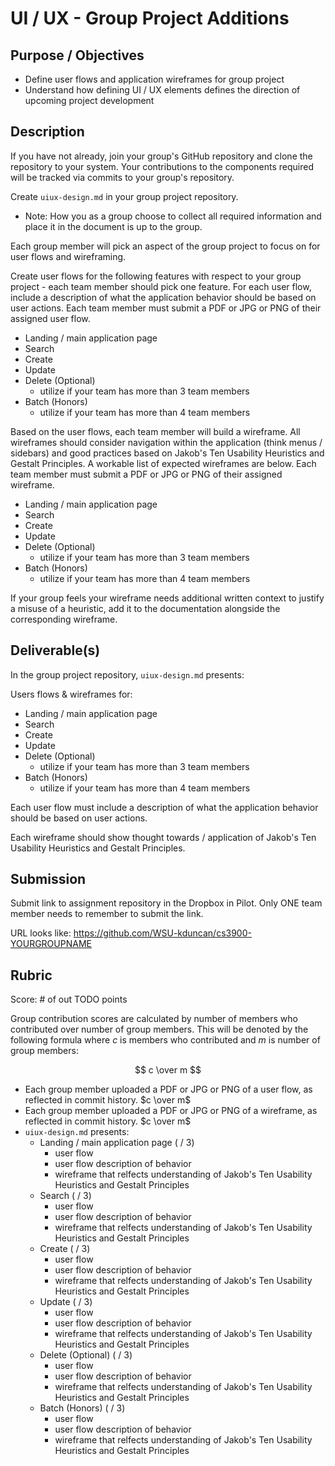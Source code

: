 # UI / UX - Group Project Additions

## Purpose / Objectives

- Define user flows and application wireframes for group project
- Understand how defining UI / UX elements defines the direction of upcoming project development

## Description

If you have not already, join your group's GitHub repository and clone the repository to your system.  Your contributions to the components required will be tracked via commits to your group's repository.

Create `uiux-design.md` in your group project repository.  
- Note: How you as a group choose to collect all required information and place it in the document is up to the group.

Each group member will pick an aspect of the group project to focus on for user flows and wireframing.

Create user flows for the following features with respect to your group project - each team member should pick one feature.  For each user flow, include a description of what the application behavior should be based on user actions.  Each team member must submit a PDF or JPG or PNG of their assigned user flow.
- Landing / main application page
- Search
- Create
- Update
- Delete (Optional)
    - utilize if your team has more than 3 team members
- Batch (Honors)
    - utilize if your team has more than 4 team members

Based on the user flows, each team member will build a wireframe.  All wireframes should consider navigation within the application (think menus / sidebars) and good practices based on Jakob's Ten Usability Heuristics and Gestalt Principles.  A workable list of expected wireframes are below.  Each team member must submit a PDF or JPG or PNG of their assigned wireframe.
- Landing / main application page
- Search
- Create
- Update
- Delete (Optional)
    - utilize if your team has more than 3 team members
- Batch (Honors)
    - utilize if your team has more than 4 team members

If your group feels your wireframe needs additional written context to justify a misuse of a heuristic, add it to the documentation alongside the corresponding wireframe.

## Deliverable(s)

In the group project repository, `uiux-design.md` presents:

Users flows & wireframes for:
- Landing / main application page
- Search
- Create
- Update
- Delete (Optional)
    - utilize if your team has more than 3 team members
- Batch (Honors)
    - utilize if your team has more than 4 team members

Each user flow must include a description of what the application behavior should be based on user actions.

Each wireframe should show thought towards / application of Jakob's Ten Usability Heuristics and Gestalt Principles.

## Submission

Submit link to assignment repository in the Dropbox in Pilot.  Only ONE team member needs to remember to submit the link.

URL looks like: https://github.com/WSU-kduncan/cs3900-YOURGROUPNAME

## Rubric

Score: # of out TODO points

Group contribution scores are calculated by number of members who contributed over number of group members.  This will be denoted by the following formula where $c$ is members who contributed and $m$ is number of group members:

$$ c \over m $$

- Each group member uploaded a PDF or JPG or PNG of a user flow, as reflected in commit history. $c \over m$
- Each group member uploaded a PDF or JPG or PNG of a wireframe, as reflected in commit history. $c \over m$
- `uiux-design.md` presents:
    - Landing / main application page ( / 3)
        - user flow
        - user flow description of behavior
        - wireframe that relfects understanding of Jakob's Ten Usability Heuristics and Gestalt Principles
    - Search ( / 3)
        - user flow
        - user flow description of behavior
        - wireframe that relfects understanding of Jakob's Ten Usability Heuristics and Gestalt Principles
    - Create ( / 3)
        - user flow
        - user flow description of behavior
        - wireframe that relfects understanding of Jakob's Ten Usability Heuristics and Gestalt Principles
    - Update ( / 3)
        - user flow
        - user flow description of behavior
        - wireframe that relfects understanding of Jakob's Ten Usability Heuristics and Gestalt Principles
    - Delete (Optional) ( / 3)
        - user flow
        - user flow description of behavior
        - wireframe that relfects understanding of Jakob's Ten Usability Heuristics and Gestalt Principles
    - Batch (Honors) ( / 3)
        - user flow
        - user flow description of behavior
        - wireframe that relfects understanding of Jakob's Ten Usability Heuristics and Gestalt Principles

